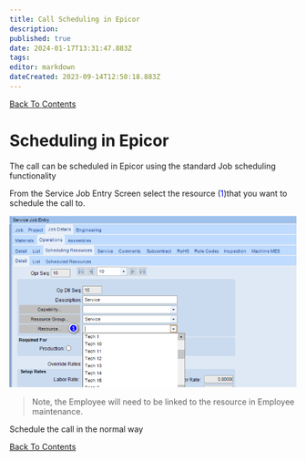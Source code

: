 ```yaml
---
title: Call Scheduling in Epicor
description: 
published: true
date: 2024-01-17T13:31:47.883Z
tags: 
editor: markdown
dateCreated: 2023-09-14T12:50:18.883Z
---
```


[Back To Contents](.)

# <div id="test"> Scheduling in Epicor </div>

The call can be scheduled in Epicor using the standard Job scheduling functionality

From the Service Job Entry Screen select the resource (<span style="color:blue">1</span>)that you want to schedule the call to.

![schedule_call_1.png](/mfsassets/schedule_call_1.png)

> Note, the Employee will need to be linked to the resource in Employee maintenance.

Schedule the call in the normal way

[Back To Contents](.)


